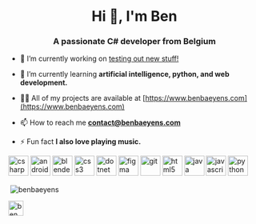 <h1 align="center">Hi 👋, I'm Ben</h1>
<h3 align="center">A passionate C# developer from Belgium</h3>

- 🔭 I’m currently working on [testing out new stuff!](https://github.com/BenBaeyens/Personal-Testing-Grounds)

- 🌱 I’m currently learning **artificial intelligence, python, and web development.**

- 👨‍💻 All of my projects are available at [https://www.benbaeyens.com](https://www.benbaeyens.com)

- 📫 How to reach me [**contact@benbaeyens.com**](mailto:contact@benbaeyens.com)

- ⚡ Fun fact **I also love playing music.**

<p align="left"> <img src="https://devicons.github.io/devicon/devicon.git/icons/csharp/csharp-original.svg" alt="csharp" width="40" height="40"/>
  <img src="https://devicons.github.io/devicon/devicon.git/icons/android/android-original-wordmark.svg" alt="android" width="40" height="40"/> <img src="https://download.blender.org/branding/community/blender_community_badge_white.svg" alt="blender" width="40" height="40"/> <img src="https://devicons.github.io/devicon/devicon.git/icons/css3/css3-original-wordmark.svg" alt="css3" width="40" height="40"/> <img src="https://devicons.github.io/devicon/devicon.git/icons/dot-net/dot-net-original-wordmark.svg" alt="dotnet" width="40" height="40"/> <img src="https://www.vectorlogo.zone/logos/figma/figma-icon.svg" alt="figma" width="40" height="40"/> <img src="https://www.vectorlogo.zone/logos/git-scm/git-scm-icon.svg" alt="git" width="40" height="40"/> <img src="https://devicons.github.io/devicon/devicon.git/icons/html5/html5-original-wordmark.svg" alt="html5" width="40" height="40"/> <img src="https://devicons.github.io/devicon/devicon.git/icons/java/java-original-wordmark.svg" alt="java" width="40" height="40"/> <img src="https://devicons.github.io/devicon/devicon.git/icons/javascript/javascript-original.svg" alt="javascript" width="40" height="40"/> <img src="https://devicons.github.io/devicon/devicon.git/icons/python/python-original.svg" alt="python" width="40" height="40"/></p><p>&nbsp;<img align="center" src="https://github-readme-stats.vercel.app/api?username=benbaeyens&show_icons=true" alt="benbaeyens" /></p>

<p align="left">
<a href="https://linkedin.com/in/ben baeyens" target="blank"><img align="center" src="https://cdn.jsdelivr.net/npm/simple-icons@3.0.1/icons/linkedin.svg" alt="ben baeyens" height="30" width="30" /></a>
</p>
